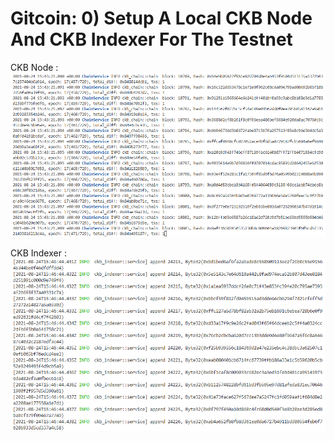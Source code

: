 # Gitcoin: 0) Setup A Local CKB Node And CKB Indexer For The Testnet

CKB Node :
![ckb-node](https://raw.githubusercontent.com/ZaidanKN/Gitcoin-Nervos/main/task0/ckb-node.png)


CKB Indexer :
![ckb-indexer](https://raw.githubusercontent.com/ZaidanKN/Gitcoin-Nervos/main/task0/ckb-indexer.png)
